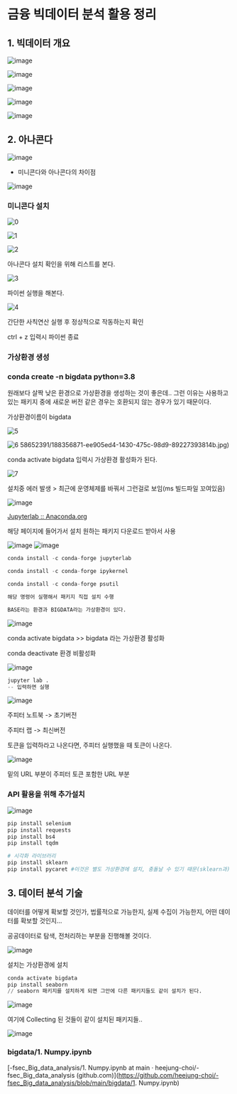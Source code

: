 # 금융 빅데이터 분석 활용 정리



## 1. 빅데이터 개요

![image](https://user-images.githubusercontent.com/58652391/188799908-41518f5d-7c88-422e-a237-f51bfc371a84.png)

![image](https://user-images.githubusercontent.com/58652391/188799947-70bc0ac9-220c-4870-99d6-c3f073d8395f.png)

![image](https://user-images.githubusercontent.com/58652391/188800040-28702f38-8b3a-44db-a9fd-6ff117cccc40.png)

![image](https://user-images.githubusercontent.com/58652391/188800168-9ad4fc56-a3f2-466c-872c-ab66863c473a.png)

![image](https://user-images.githubusercontent.com/58652391/188815407-e58b902d-11de-4d50-b172-656adb685f33.png)



## 2. 아나콘다

![image](https://user-images.githubusercontent.com/58652391/188363926-4a195696-4441-4979-99ce-a4422896e88e.png)

- 미니콘다와 아나콘다의 차이점

![image](https://user-images.githubusercontent.com/58652391/188816124-1fe024bd-a3b3-47f2-8047-91abadafcfcb.png)



### 미니콘다 설치

![0](https://user-images.githubusercontent.com/58652391/188356929-132a9474-89ca-41e7-bd69-8e6cfc891aad.jpg)



![1](https://user-images.githubusercontent.com/58652391/188356687-420c1469-f5f4-4e00-924a-016a0b5956f9.jpg)

![2](https://user-images.githubusercontent.com/58652391/188356825-5a8d0fe9-75b2-4c9b-abf5-58f935fd631f.jpg)

아나콘다 설치 확인을 위해 리스트를 본다.

![3](https://user-images.githubusercontent.com/58652391/188356839-8a81ae9a-9f06-4ee2-9922-198b9fb1b84d.jpg)

파이썬 실행을 해본다.

![4](https://user-images.githubusercontent.com/58652391/188356862-6941014c-ffd6-408b-9da9-e7366d1ea91a.jpg)

간단한 사칙연산 실행 후 정상적으로 작동하는지 확인

ctrl + z 입력시 파이썬 종료

### 가상환경 생성

###  conda create -n bigdata python=3.8

원래보다 살짝 낮은 환경으로 가상환경을 생성하는 것이 좋은데.. 그런 이유는 사용하고 있는 패키지 중에 새로운 버전 같은 경우는 호환되지 않는 경우가 있기 때문이다.

가상환경이름이 bigdata

![5](https://user-images.githubusercontent.com/58652391/188356871-ee905ed4-1430-475c-98d9-89227393814b.jpg)

![6](https://user-images.githubusercontent.com/58652391/188356884-038ed39d-efa9-43ff-83d4-de6b17b3dcf2.jpg)
58652391/188356871-ee905ed4-1430-475c-98d9-89227393814b.jpg)

conda activate bigdata 입력시 가상환경 활성화가 된다.

![7](https://user-images.githubusercontent.com/58652391/188356893-ee29b5f7-2e77-49e3-b29b-631203bde6e4.jpg)

설치중 에러 발생 > 최근에 운영체제를 바꿔서 그런걸로 보임(ms 빌드파일 꼬여있음)

![image](https://user-images.githubusercontent.com/58652391/188358215-ae5d3784-d917-40b4-8703-2e668410edd9.png)

[Jupyterlab :: Anaconda.org](https://anaconda.org/conda-forge/jupyterlab)

해당 페이지에 들어가서 설치 원하는 패키지 다운로드 받아서 사용

![image](https://user-images.githubusercontent.com/58652391/188358255-97c6982e-62b9-4dd4-8f85-ed35ade49e51.png)
![image](https://user-images.githubusercontent.com/58652391/188358753-19bc0f02-9574-44a8-8ce5-8f11b4d4cb74.png)

```python
conda install -c conda-forge jupyterlab

conda install -c conda-forge ipykernel

conda install -c conda-forge psutil

해당 명령어 실행해서 패키지 직접 설치 수행

BASE라는 환경과 BIGDATA라는 가상환경이 있다.
```

![image](https://user-images.githubusercontent.com/58652391/188359679-a487a979-59c8-41ee-943b-d63eb0efe49d.png)

conda activate bigdata >> bigdata  라는 가상환경 활성화

conda deactivate 환경 비활성화

![image](https://user-images.githubusercontent.com/58652391/188360208-cef4d102-4dfe-459e-80ab-a3bb72662a34.png)

```python
jupyter lab .
-- 입력하면 실행
```

![image](https://user-images.githubusercontent.com/58652391/188361968-41e84c5a-6638-4862-9cde-a9cc08caed5c.png) 

주피터 노트북 -> 초기버전

주피터 랩 -> 최신버전

토큰을 입력하라고 나온다면, 주피터 실행했을 때 토큰이 나온다.

![image](https://user-images.githubusercontent.com/58652391/188526224-76dead23-ed0d-4a4e-89d8-f3037794c981.png)

밑의 URL 부분이 주피터 토큰 포함한 URL 부분

### API 활용을 위해 추가설치

![image](https://user-images.githubusercontent.com/58652391/188569735-5f3ae63f-3fd9-4558-9269-e596d5209ec2.png)

```python
pip install selenium
pip install requests
pip install bs4
pip install tqdm

# 시각화 라이브러리
pip install sklearn
pip install pycaret #이것은 별도 가상환경에 설치, 충돌날 수 있기 때문(sklearn과)
```

## 3. 데이터 분석 기술

데이터를 어떻게 확보할 것인가, 법률적으로 가능한지, 실제 수집이 가능한지, 어떤 데이터를 확보할 것인지...

공공데이터로 탐색, 전처리하는 부분을 진행해볼 것이다.

![image](https://user-images.githubusercontent.com/58652391/188820813-5bd5520e-7792-4262-94f8-51ebef0d07e2.png)


설치는 가상환경에 설치

``` python
conda activate bigdata
pip install seaborn
// seaborn 패키지를 설치하게 되면 그안에 다른 패키지들도 같이 설치가 된다.
```

![image](https://user-images.githubusercontent.com/58652391/188364876-2e5afd71-53a5-440b-b93b-d6039fef8c6c.png)

여기에 Collecting 된 것들이 같이 설치된 패키지들..

![image](https://user-images.githubusercontent.com/58652391/188819667-8e7c93c0-adfb-4fe5-9e47-5d152bc1a2e4.png)

### bigdata/1. Numpy.ipynb

[-fsec_Big_data_analysis/1. Numpy.ipynb at main · heejung-choi/-fsec_Big_data_analysis (github.com)](https://github.com/heejung-choi/-fsec_Big_data_analysis/blob/main/bigdata/1. Numpy.ipynb)
